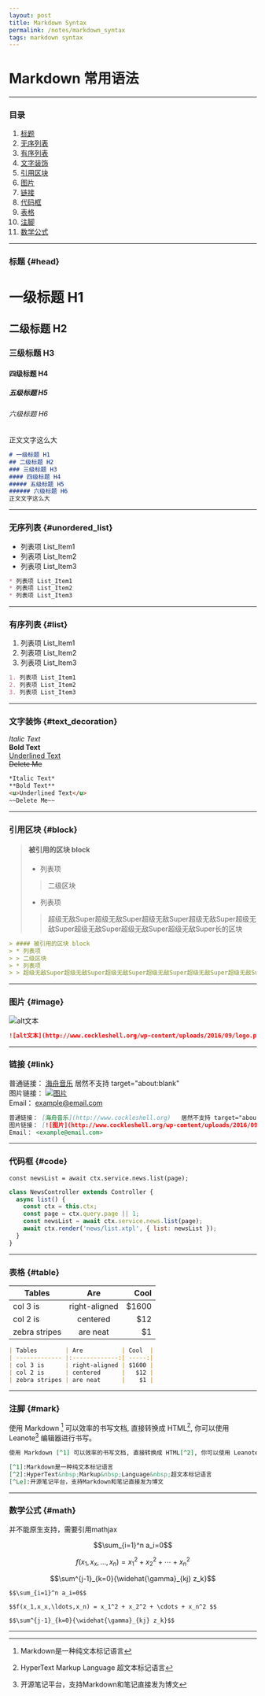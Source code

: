 ```yaml
---
layout: post
title: Markdown Syntax
permalink: /notes/markdown_syntax
tags: markdown syntax
---
```


# Markdown 常用语法

***
### 目录  
1. [标题](#head)
2. [无序列表](#unordered_list)
3. [有序列表](#list)
4. [文字装饰](#text_decoration)
5. [引用区块](#block)
6. [图片](#image)
7. [链接](#link)
8. [代码框](#code)
9. [表格](#table)
10. [注脚](#mark)
11. [数学公式](#math)

***

### 标题 {#head}

# 一级标题 H1
## 二级标题 H2
### 三级标题 H3
#### 四级标题 H4
##### 五级标题 H5
###### 六级标题 H6
正文文字这么大

```markdown
# 一级标题 H1
## 二级标题 H2
### 三级标题 H3
#### 四级标题 H4
##### 五级标题 H5
###### 六级标题 H6
正文文字这么大
```

***

### 无序列表 {#unordered_list}
* 列表项 List_Item1
* 列表项 List_Item2
* 列表项 List_Item3

```markdown
* 列表项 List_Item1
* 列表项 List_Item2
* 列表项 List_Item3
```  

***

### 有序列表 {#list}
1. 列表项 List_Item1
2. 列表项 List_Item2
3. 列表项 List_Item3

```markdown
1. 列表项 List_Item1
2. 列表项 List_Item2
3. 列表项 List_Item3
```

***

### 文字装饰 {#text_decoration}
*Italic Text*  
**Bold Text**  
<u>Underlined Text</u>  
~~Delete Me~~

```markdown
*Italic Text*  
**Bold Text**  
<u>Underlined Text</u>  
~~Delete Me~~
```

***

### 引用区块 {#block}
> #### 被引用的区块 block
> * 列表项
> > 二级区块
> * 列表项
> > 超级无敌Super超级无敌Super超级无敌Super超级无敌Super超级无敌Super超级无敌Super超级无敌Super超级无敌Super长的区块

```markdown
> #### 被引用的区块 block
> * 列表项
> > 二级区块
> * 列表项
> > 超级无敌Super超级无敌Super超级无敌Super超级无敌Super超级无敌Super超级无敌Super超级无敌Super超级无敌Super长的区块
```

***

### 图片 {#image}
![alt文本](http://www.cockleshell.org/wp-content/uploads/2016/09/logo.png "title")  

```markdown
![alt文本](http://www.cockleshell.org/wp-content/uploads/2016/09/logo.png "title")  
```

***

### 链接 {#link}
普通链接： [海舟音乐](http://www.cockleshell.org)   居然不支持 target="about:blank"  
图片链接： [![图片](http://www.cockleshell.org/wp-content/uploads/2016/09/logo.png "海舟音乐logo")](http://www.cockleshell.org)  
Email： <example@email.com>

```markdown
普通链接： [海舟音乐](http://www.cockleshell.org)   居然不支持 target="about:blank"  
图片链接： [![图片](http://www.cockleshell.org/wp-content/uploads/2016/09/logo.png "海舟音乐logo")](http://www.cockleshell.org)  
Email： <example@email.com>
```

***

### 代码框 {#code}
`const newsList = await ctx.service.news.list(page);`

```javascript
class NewsController extends Controller {
  async list() {
    const ctx = this.ctx;
    const page = ctx.query.page || 1;
    const newsList = await ctx.service.news.list(page);
    await ctx.render('news/list.xtpl', { list: newsList });
  }
}
```

***

### 表格 {#table}

| Tables        | Are           | Cool  |
| ------------- |:-------------:| -----:|
| col 3 is      | right-aligned | $1600 |
| col 2 is      | centered      |   $12 |
| zebra stripes | are neat      |    $1 |

```markdown
| Tables        | Are           | Cool  |
| ------------- |:-------------:| -----:|
| col 3 is      | right-aligned | $1600 |
| col 2 is      | centered      |   $12 |
| zebra stripes | are neat      |    $1 |
```

***

### 注脚 {#mark}
使用 Markdown [^1] 可以效率的书写文档, 直接转换成 HTML[^2], 你可以使用 Leanote[^Le] 编辑器进行书写。

[^1]:Markdown是一种纯文本标记语言
[^2]:HyperText&nbsp;Markup&nbsp;Language&nbsp;超文本标记语言
[^Le]:开源笔记平台，支持Markdown和笔记直接发为博文

```markdown
使用 Markdown [^1] 可以效率的书写文档, 直接转换成 HTML[^2], 你可以使用 Leanote[^Le] 编辑器进行书写。

[^1]:Markdown是一种纯文本标记语言
[^2]:HyperText&nbsp;Markup&nbsp;Language&nbsp;超文本标记语言
[^Le]:开源笔记平台，支持Markdown和笔记直接发为博文
```

***

### 数学公式 {#math}

并不能原生支持，需要引用mathjax

$$\sum_{i=1}^n a_i=0$$

$$f(x_1,x_x,\ldots,x_n) = x_1^2 + x_2^2 + \cdots + x_n^2 $$

$$\sum^{j-1}_{k=0}{\widehat{\gamma}_{kj} z_k}$$

```
$$\sum_{i=1}^n a_i=0$$

$$f(x_1,x_x,\ldots,x_n) = x_1^2 + x_2^2 + \cdots + x_n^2 $$

$$\sum^{j-1}_{k=0}{\widehat{\gamma}_{kj} z_k}$$
```
  

***

<script type="text/javascript" async src="https://cdn.mathjax.org/mathjax/latest/MathJax.js?config=TeX-MML-AM_CHTML"> </script>
